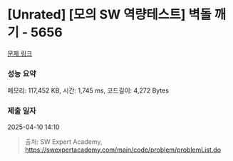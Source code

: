 # [Unrated] [모의 SW 역량테스트] 벽돌 깨기 - 5656 

[문제 링크](https://swexpertacademy.com/main/code/problem/problemDetail.do?contestProbId=AWXRQm6qfL0DFAUo) 

### 성능 요약

메모리: 117,452 KB, 시간: 1,745 ms, 코드길이: 4,272 Bytes

### 제출 일자

2025-04-10 14:10



> 출처: SW Expert Academy, https://swexpertacademy.com/main/code/problem/problemList.do